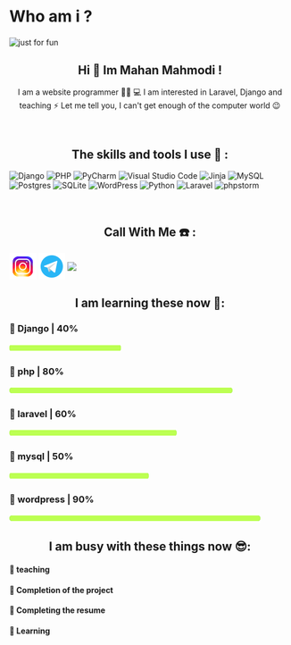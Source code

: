 # Who am i ?

<img align="center" src="https://github.com/mahancrx/mahancrx/assets/87831227/dbc71c23-9e98-40b3-b8b3-65b4ca91d1a7" alt="just for fun">
<h2 align="center">Hi 👋 Im Mahan Mahmodi ! 
</h2>
<p align="center">I am a website programmer 👨🏻 💻 I am interested in Laravel, Django and teaching ⚡️ Let me tell you, I can't get enough of the computer world 😉</p>
<br>
<h2 align="center">The skills and tools I use 🎢 :</h2>

![Django](https://img.shields.io/badge/django-%23092E20.svg?style=for-the-badge&logo=django&logoColor=white) ![PHP](https://img.shields.io/badge/php-%23777BB4.svg?style=for-the-badge&logo=php&logoColor=white)  ![PyCharm](https://img.shields.io/badge/pycharm-143?style=for-the-badge&logo=pycharm&logoColor=black&color=black&labelColor=green)  ![Visual Studio Code](https://img.shields.io/badge/Visual%20Studio%20Code-0078d7.svg?style=for-the-badge&logo=visual-studio-code&logoColor=white)  ![Jinja](https://img.shields.io/badge/jinja-white.svg?style=for-the-badge&logo=jinja&logoColor=black)  ![MySQL](https://img.shields.io/badge/mysql-%2300f.svg?style=for-the-badge&logo=mysql&logoColor=white)  ![Postgres](https://img.shields.io/badge/postgres-%23316192.svg?style=for-the-badge&logo=postgresql&logoColor=white)
  ![SQLite](https://img.shields.io/badge/sqlite-%2307405e.svg?style=for-the-badge&logo=sqlite&logoColor=white)  ![WordPress](https://img.shields.io/badge/WordPress-%23117AC9.svg?style=for-the-badge&logo=WordPress&logoColor=white)  	![Python](https://img.shields.io/badge/python-3670A0?style=for-the-badge&logo=python&logoColor=ffdd54)  ![Laravel](https://img.shields.io/badge/Laravel-FF2D20?style=for-the-badge&logo=laravel&logoColor=white)  ![phpstorm](http://img.shields.io/badge/-PHPStorm-181717?style=for-the-badge&logo=phpstorm&logoColor=white)

<br>
<h2 align="center">Call With Me ☎️  :</h2>

<a align="center" href="https://www.instagram.com/wahawn_/"><img align="center" src="https://github.com/mahancrx/mahancrx/blob/main/image/icons8-instagram-logo-48.png"></a>
<a align="center" href="https://t.me/exiteboy"><img align="center" src="https://github.com/mahancrx/mahancrx/blob/main/image/icons8-telegram-logo-48.png"></a>
<a align="center" href="https://wa.me/989157817553"><img align="center" src="https://static.xx.fbcdn.net/assets/?revision=847097093873056&name=platform-agnostic-green-medium-en-us&density=1" style="width:200px"></a>

<h2 align="center"> I am learning these now 🌱:</h2>
<h3 align="left">🔮 Django | 40%</h3><img align="left" src="https://raw.githubusercontent.com/imrrobat/imrrobat/main/images/bar.png" width="200px" height="16px"></h3>
<br>
<h3 align="left">🔮 php | 80%</h3><img align="left" src="https://raw.githubusercontent.com/imrrobat/imrrobat/main/images/bar.png" width="400px" height="16px"></h3>
<br>
<h3 align="left">🔮 laravel | 60%</h3><img align="left" src="https://raw.githubusercontent.com/imrrobat/imrrobat/main/images/bar.png" width="300px" height="16px"></h3>
<br>
<h3 align="left">🔮 mysql | 50%</h3><img align="left" src="https://raw.githubusercontent.com/imrrobat/imrrobat/main/images/bar.png" width="250px" height="16px"></h3>
<br>
<h3 align="left">🔮 wordpress | 90%</h3><img align="left" src="https://raw.githubusercontent.com/imrrobat/imrrobat/main/images/bar.png" width="450px" height="16px"></h3>
<br>

<h2 align="center">I am busy with these things now 😎:</h2>
<h4 align="left">💫 teaching</h4>
<h4 align="left">💫 Completion of the project</h4>
<h4 align="left">💫 Completing the resume</h4>
<h4 align="left">💫 Learning</h4>
